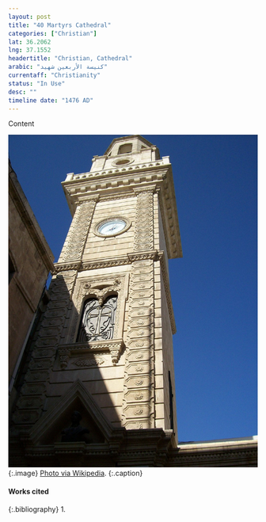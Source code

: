 ```yaml
---
layout: post
title: "40 Martyrs Cathedral"
categories: ["Christian"]
lat: 36.2062
lng: 37.1552
headertitle: "Christian, Cathedral"
arabic: "كنيسة الأربعين شهيد"
currentaff: "Christianity"
status: "In Use"
desc: ""
timeline date: "1476 AD"
---
```

Content

![40 Martyrs Cathedral](images/forty.jpeg)
   {:.image}
[Photo via Wikipedia](https://en.wikipedia.org/wiki/Forty_Martyrs_Cathedral#/media/File:Forty_Martyrs_Cathedral_of_Aleppo,_the_belfry.jpg).
   {:.caption}

#### Works cited

{:.bibliography}
1. 